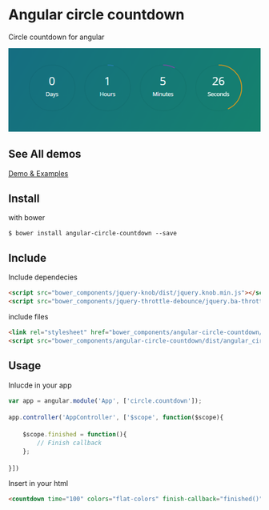# Angular circle countdown
Circle countdown for angular

![Screenshot](screenshot.png)

## See All demos
[Demo & Examples](http://shakogegia.github.io/angular-circle-countdown/)

## Install 
with bower
```
$ bower install angular-circle-countdown --save
```

## Include
Include dependecies
```html
<script src="bower_components/jquery-knob/dist/jquery.knob.min.js"></script>
<script src="bower_components/jquery-throttle-debounce/jquery.ba-throttle-debounce.js"></script>
```

include files
```html
<link rel="stylesheet" href="bower_components/angular-circle-countdown/dist/angular_circle_countdown.css">
<script src="bower_components/angular-circle-countdown/dist/angular_circle_countdown.js"></script>
```

## Usage

Inlucde in your app

```js
var app = angular.module('App', ['circle.countdown']);

app.controller('AppController', ['$scope', function($scope){
  
    $scope.finished = function(){
        // Finish callback
    };
    
}])
```

Insert in your html

```html
<countdown time="100" colors="flat-colors" finish-callback="finished()"></countdown>
```
